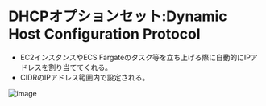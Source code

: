 # DHCPオプションセット:Dynamic Host Configuration Protocol
- EC2インスタンスやECS Fargateのタスク等を立ち上げる際に自動的にIPアドレスを割り当ててくれる。
- CIDRのIPアドレス範囲内で設定される。

![image](https://github.com/adgjmptwgw/aws-practice/assets/66456130/9d5cff6c-5537-4c0c-b373-d65ea9dbd0b5)
